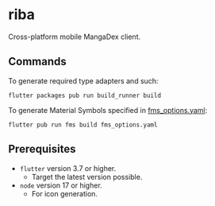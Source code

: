 # riba

Cross-platform mobile MangaDex client.

## Commands

To generate required type adapters and such:
```
flutter packages pub run build_runner build
```

To generate Material Symbols specified in [fms_options.yaml](./fms_options.yaml):
```
flutter pub run fms build fms_options.yaml
```

## Prerequisites

- `flutter` version 3.7 or higher.
    - Target the latest version possible.
- `node` version 17 or higher.
    - For icon generation.

